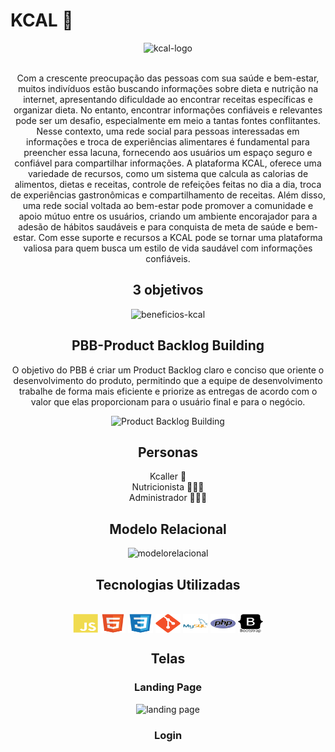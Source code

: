 # KCAL 🍏 
<meta name="viewport" content="width=device-width, initial-scale=1.0, minimum-scale=1.0">

<div align="center">

  
![kcal-logo](https://github.com/matrixPUC/KCAL/assets/91105011/8ea88046-2591-4e74-a6c5-6799a4b1502f)

 <br>
  Com a crescente preocupação das pessoas com sua saúde e bem-estar, muitos indivíduos estão buscando informações sobre dieta e nutrição na internet, apresentando dificuldade ao encontrar receitas específicas e organizar dieta. No entanto, encontrar informações confiáveis e relevantes pode ser um desafio, especialmente em meio a tantas fontes conflitantes. 
Nesse contexto, uma rede social para pessoas interessadas em informações e troca de experiências alimentares é fundamental para preencher essa lacuna, fornecendo aos usuários um espaço seguro e confiável para compartilhar informações.  A plataforma KCAL, oferece uma variedade de recursos, como um sistema que calcula   as calorias de alimentos, dietas e receitas, controle de refeições feitas no dia a dia, troca de experiências gastronômicas e compartilhamento de receitas. 
Além disso, uma rede social voltada ao bem-estar pode promover a comunidade e apoio mútuo entre os usuários, criando um ambiente encorajador para a adesão de hábitos saudáveis e para conquista de meta de saúde e bem-estar.
Com esse suporte e recursos a KCAL pode se tornar uma plataforma valiosa para quem busca um estilo de vida saudável com informações confiáveis.
  


## 3 objetivos 


![beneficios-kcal](https://github.com/matrixPUC/KCAL/assets/91105011/a6901a2f-bf05-41f7-99b9-22810e3efdf8)

 
 ## PBB-Product Backlog Building 
  O objetivo do PBB é criar um Product Backlog claro e conciso que oriente o desenvolvimento do produto, permitindo que a equipe de desenvolvimento trabalhe de forma mais eficiente e priorize as entregas de acordo com o valor que elas proporcionam para o usuário final e para o negócio.

![Product Backlog Building](https://github.com/matrixPUC/KCAL/assets/91105011/1c682e5b-8bdd-4b8a-ad92-7762a017294d)
<br>     
 ## Personas
  Kcaller 👩 <br> 
  Nutricionista 👩🏽‍🏫 <br>
  Administrador 👩🏽‍💻 <br>
  
  
  ## Modelo Relacional 
  ![modelorelacional](https://github.com/matrixPUC/KCAL/assets/91105011/7cd4310f-8add-4135-8565-6b06c04e8127)
  <br>
  
 
   ## Tecnologias Utilizadas 
 
<div align="center" valign="top"><br>
  <img align="center" alt="Js" height="30" width="40" src="https://raw.githubusercontent.com/devicons/devicon/master/icons/javascript/javascript-plain.svg">
  <img align="center" alt="HTML" height="30" width="40" 
src="https://raw.githubusercontent.com/devicons/devicon/master/icons/html5/html5-original.svg">
  <img align="center" alt="CSS" height="30" width="40" 
src="https://raw.githubusercontent.com/devicons/devicon/master/icons/css3/css3-original.svg">
  <img align="center" alt="git" height="30" width="40" 
src="https://raw.githubusercontent.com/devicons/devicon/master/icons/git/git-original.svg">
  <img align="center" alt="Sql" height="30" width="40" 
src="https://raw.githubusercontent.com/devicons/devicon/master/icons/mysql/mysql-original-wordmark.svg">
    <img align="center" alt="php" height="30" width="40" 
src="https://raw.githubusercontent.com/devicons/devicon/master/icons/php/php-original.svg">
   <img align="center" alt="" height="30" width="40" 
src="https://raw.githubusercontent.com/devicons/devicon/master/icons/bootstrap/bootstrap-plain-wordmark.svg">
</div>
 
 ## Telas 
 ### Landing Page 
 ![landing page](https://github.com/matrixPUC/KCAL/assets/91105011/35126146-de0d-486c-b4a6-c7b2fef7a559)
 ### Login 
  


 </div>
 
 
  
  

